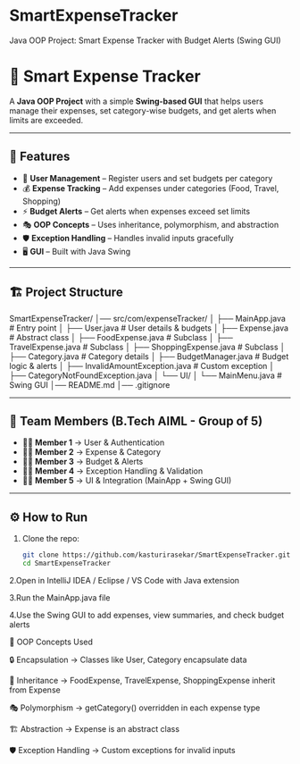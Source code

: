# SmartExpenseTracker
Java OOP Project: Smart Expense Tracker with Budget Alerts (Swing GUI)

# 🚀 Smart Expense Tracker  

A **Java OOP Project** with a simple **Swing-based GUI** that helps users manage their expenses, set category-wise budgets, and get alerts when limits are exceeded.  

---

## 📌 Features  
- 👤 **User Management** – Register users and set budgets per category  
- 💰 **Expense Tracking** – Add expenses under categories (Food, Travel, Shopping)  
- ⚡ **Budget Alerts** – Get alerts when expenses exceed set limits  
- 🎭 **OOP Concepts** – Uses inheritance, polymorphism, and abstraction  
- 🛡 **Exception Handling** – Handles invalid inputs gracefully  
- 🖥 **GUI** – Built with Java Swing  

---

## 🏗 Project Structure  
SmartExpenseTracker/
│── src/com/expenseTracker/
│ ├── MainApp.java # Entry point
│ ├── User.java # User details & budgets
│ ├── Expense.java # Abstract class
│ ├── FoodExpense.java # Subclass
│ ├── TravelExpense.java # Subclass
│ ├── ShoppingExpense.java # Subclass
│ ├── Category.java # Category details
│ ├── BudgetManager.java # Budget logic & alerts
│ ├── InvalidAmountException.java # Custom exception
│ ├── CategoryNotFoundException.java
│ └── UI/
│ └── MainMenu.java # Swing GUI
│── README.md
│── .gitignore


---

## 👥 Team Members (B.Tech AIML - Group of 5)  
- 🧑‍💻 **Member 1** → User & Authentication  
- 🧑‍💻 **Member 2** → Expense & Category  
- 🧑‍💻 **Member 3** → Budget & Alerts  
- 🧑‍💻 **Member 4** → Exception Handling & Validation  
- 🧑‍💻 **Member 5** → UI & Integration (MainApp + Swing GUI)  

---

## ⚙️ How to Run  
1. Clone the repo:  
   ```bash
   git clone https://github.com/kasturirasekar/SmartExpenseTracker.git
   cd SmartExpenseTracker
2.Open in IntelliJ IDEA / Eclipse / VS Code with Java extension

3.Run the MainApp.java file

4.Use the Swing GUI to add expenses, view summaries, and check budget alerts

🎯 OOP Concepts Used

🔒 Encapsulation → Classes like User, Category encapsulate data

🧬 Inheritance → FoodExpense, TravelExpense, ShoppingExpense inherit from Expense

🎭 Polymorphism → getCategory() overridden in each expense type

🏗 Abstraction → Expense is an abstract class

🛡 Exception Handling → Custom exceptions for invalid inputs
